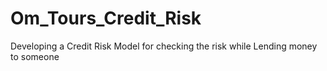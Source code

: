 # Om_Tours_Credit_Risk
Developing a Credit Risk Model for checking the risk while Lending money to someone
